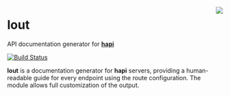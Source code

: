 <a href="/walmartlabs/blammo"><img src="https://raw.github.com/walmartlabs/blammo/master/images/from.png" align="right" /></a>
# lout

API documentation generator for [**hapi**](https://github.com/walmartlabs/hapi)

[![Build Status](https://secure.travis-ci.org/walmartlabs/lout.png)](http://travis-ci.org/walmartlabs/lout)

**lout** is a documentation generator for **hapi** servers, providing a human-readable guide for every endpoint
using the route configuration. The module allows full customization of the output.
